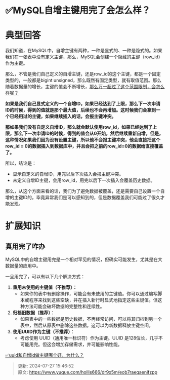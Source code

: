 # ✅MySQL自增主键用完了会怎么样？

# 典型回答


我们知道，在MySQL中，自增主键有两种，一种是显式的、一种是隐式的。如果我们在一张表中没有定义主键，那么，MySQL会创建一个隐藏的主键（row_id）作为主键。



那么，不管是我们自己定义的自增主键，还是row_id的这个主键，都是一个固定类型的，一般都是bigint unsigned，那么既然有固定类型，就有取值范围。那么随着数据量的增长，主键的值会不断增长，<u>那么万一超过了这个范围限制，会怎么样呢？</u>



**如果是我们自己显式定义的一个自增ID，如果已经达到了上限，那么下一次申请ID的时候，得到的值就是那个最大值，后续也不会再增加。这时候我们会拿到一个已经用过的主键，如果继续插入的话，会报主键冲突。**



**那如果我们没有自定义自增ID，那么就会默认使用row_id，如果已经达到了上限，那么下一次申请ID的时候，得到的值会从0开始，然后继续重新自增。但是，这种情况如果我们因为没有设置主键，所以他不会报主键冲突，他会直接把这个row_id = 0的数据插入到数据库中，并且会把之前的row_id=0的数据给直接覆盖了。**



所以，结论是：



+ 显示自定义的自增ID，用完以后下次插入会报主键冲突。
+ 未定义自增ID主键，会用row_id，用完以后下一次插入会覆盖历史数据。



那么，从这个方面来看的话，我们为了避免数据被覆盖，还是需要自己设置一个自增的主键ID的，毕竟异常我们是可以感知到的，但是数据覆盖我们可能过了很久才能发现。





# 扩展知识


## 真用完了咋办


MySQL中的自增主键用完是一个相对罕见的情况，但确实可能发生，尤其是在大数据量的应用中。



一旦用完了，可以有以下几个解决方式：



1. **重用未使用的主键值（不推荐）：**
    - 如果你的表中有删除操作，可能会有未使用的主键值。你可以通过编写脚本或程序来找到这些空缺，并在插入新行时显式地指定这些主键值。但这种方法可能会破坏数据的完整性和连续性。
2. **归档旧数据（推荐）**：
    - 如果表中的一些数据是历史数据，不再经常访问，可以将其归档到另一个表中，然后从原表中删除这些数据。这可以为新数据释放主键空间。
3. **使用UUID作为主键（不推荐）**：
    - 考虑使用 UUID（通用唯一标识符）作为主键。UUID 是128位长，几乎不可能用完。但这会增加存储需求，并可能影响性能。

[✅uuid和自增id做主键哪个好，为什么？](https://www.yuque.com/hollis666/dr9x5m/uted9tvkngs62pmu)



> 更新: 2024-07-27 15:46:52  
> 原文: <https://www.yuque.com/hollis666/dr9x5m/eob7raeqaenifzpp>